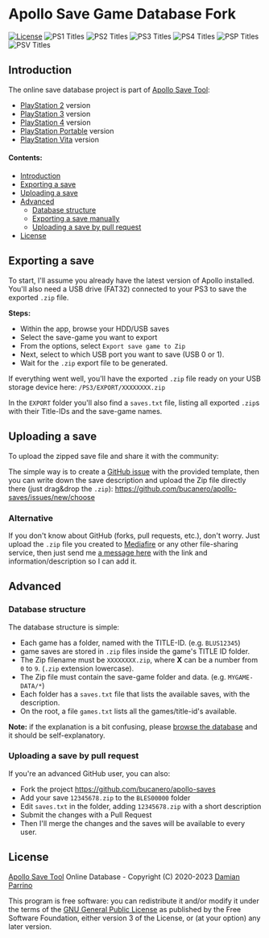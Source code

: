 # Apollo Save Game Database Fork

[![License][img_license]][app_license]
![PS1 Titles](https://img.shields.io/github/directory-file-count/bucanero/apollo-saves/PS1?label=PS1%20Games&type=dir)
![PS2 Titles](https://img.shields.io/github/directory-file-count/bucanero/apollo-saves/PS2?label=PS2%20Games&type=dir)
![PS3 Titles](https://img.shields.io/github/directory-file-count/bucanero/apollo-saves/PS3?label=PS3%20Games&type=dir)
![PS4 Titles](https://img.shields.io/github/directory-file-count/bucanero/apollo-saves/PS4?label=PS4%20Games&type=dir)
![PSP Titles](https://img.shields.io/github/directory-file-count/bucanero/apollo-saves/PSP?label=PSP%20Games&type=dir)
![PSV Titles](https://img.shields.io/github/directory-file-count/bucanero/apollo-saves/PSV?label=PS%20Vita%20Games&type=dir)

## Introduction

The online save database project is part of [Apollo Save Tool](https://github.com/bucanero/apollo-ps3):
 - [PlayStation 2](https://github.com/bucanero/apollo-ps2) version
 - [PlayStation 3](https://github.com/bucanero/apollo-ps3) version
 - [PlayStation 4](https://github.com/bucanero/apollo-ps4) version
 - [PlayStation Portable](https://github.com/bucanero/apollo-psp) version
 - [PlayStation Vita](https://github.com/bucanero/apollo-vita) version

#### Contents:

 - [Introduction](#introduction)
 - [Exporting a save](#exporting-a-save)
 - [Uploading a save](#uploading-a-save)
 - [Advanced](#advanced)
    - [Database structure](#database-structure)
    - [Exporting a save manually](#exporting-a-save-manually)
    - [Uploading a save by pull request](#uploading-a-save-by-pull-request)
 - [License](#license)

## Exporting a save

To start, I'll assume you already have the latest version of Apollo installed. You'll also need a USB drive (FAT32) connected to your PS3 to save the exported `.zip` file.

**Steps:**

 - Within the app, browse your HDD/USB saves
 - Select the save-game you want to export
 - From the options, select `Export save game to Zip`
 - Next, select to which USB port you want to save (USB 0 or 1).
 - Wait for the `.zip` export file to be generated.

If everything went well, you'll have the exported `.zip` file ready on your USB storage device here:
`/PS3/EXPORT/XXXXXXXX.zip`

In the `EXPORT` folder you'll also find a `saves.txt` file, listing all exported `.zip`s with their Title-IDs and the save-game names.

## Uploading a save

To upload the zipped save file and share it with the community:

The simple way is to create a [GitHub issue](https://github.com/bucanero/apollo-saves/issues/new/choose) with the provided template, then you can write down the save description and upload the Zip file directly there (just drag&drop the `.zip`): https://github.com/bucanero/apollo-saves/issues/new/choose

### Alternative

If you don't know about GitHub (forks, pull requests, etc.), don't worry. Just upload the `.zip` file you created to [Mediafire](http://www.mediafire.com) or any other file-sharing service, then just send me [a message here](http://www.bucanero.com.ar) with the link and information/description so I can add it.

## Advanced

### Database structure

The database structure is simple:
 - Each game has a folder, named with the TITLE-ID. (e.g. `BLUS12345`)
 - game saves are stored in `.zip` files inside the game's TITLE ID folder.
 - The Zip filename must be `XXXXXXXX.zip`, where **X** can be a number from `0` to `9`. (`.zip` extension lowercase).
 - The Zip file must contain the save-game folder and data. (e.g. `MYGAME-DATA/*`)
 - Each folder has a `saves.txt` file that lists the available saves, with the description.
 - On the root, a file `games.txt` lists all the games/title-id's available.

**Note:** if the explanation is a bit confusing, please [browse the database](https://github.com/bucanero/apollo-saves/) and it should be self-explanatory.


### Uploading a save by pull request

If you're an advanced GitHub user, you can also:
 - Fork the project https://github.com/bucanero/apollo-saves
 - Add your save `12345678.zip` to the `BLES00000` folder
 - Edit `saves.txt` in the folder, adding `12345678.zip` with a short description
 - Submit the changes with a Pull Request
 - Then I'll merge the changes and the saves will be available to every user.

## License


[Apollo Save Tool](https://github.com/bucanero/apollo-saves/) Online Database - Copyright (C) 2020-2023 [Damian Parrino](https://twitter.com/dparrino)

This program is free software: you can redistribute it and/or modify
it under the terms of the [GNU General Public License][app_license] as published by
the Free Software Foundation, either version 3 of the License, or
(at your option) any later version.

[app_license]: https://github.com/bucanero/apollo-saves/blob/master/LICENSE
[img_license]: https://img.shields.io/github/license/bucanero/apollo-saves.svg?maxAge=2592000
